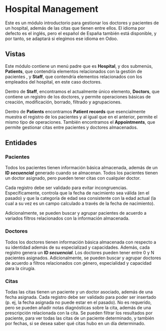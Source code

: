 # Hospital Management
Este es un módulo introductorio para gestionar los doctores 
y pacientes de un hospital, además de las citas que tienen 
entre ellos. El idioma por defecto es el inglés, pero el español
de España también está disponible, y por tanto, se adaptará si
elegimos ese idioma en Odoo.

## Vistas

Este módulo contiene un menú padre que es <b>Hospital</b>, y dos submenús,
<b>Patients</b>, que contendría elementos relacionados con la gestión de pacientes
, y <b>Staff</b>, que contendría elementos relacionados con los empleados del hospital,
en este caso doctores. 

Dentro de <b>Staff</b>, encontramos el actualmente único elemento, <b>Doctors</b>,
que contiene un registro de los doctores, y permite operaciones básicas
de creación, modificación, borrado, filtrado y agrupaciones.

Dentro de <b>Patients</b> encontramos <b>Patient records</b> que esencialmente muestra
el registro de los pacientes y al igual que en el anterior, permite el mismo
tipo de operaciones. También encontramos el <b>Appointments</b>, que permite
gestionar citas entre pacientes y doctores almacenados.

## Entidades 

### Pacientes
Todos los pacientes tienen información básica almacenada, además de un 
<b>ID <i>secuencial</i></b> generado cuando se almacenan. Todos los pacientes tienen
un doctor asignado, pero pueden tener citas con cualquier doctor.

Cada registro debe ser validado para evitar incongruencias. Específicamente,
controla que la fecha de nacimiento sea válida (en el pasado) y que
la categoría de edad sea consistente con la edad actual (la cual a su vez 
es un campo calculado a través de la fecha de nacimiento).

Adicionalmente, se pueden buscar y agrupar pacientes de acuerdo a variados filtros
relacionados con la información almacenada.

### Doctores

Todos los doctores tienen información básica almacenada con respecto a
su identidad además de su especializad y capacidades. Además, cada registro
genera un <b>ID <i>secuencial</i></b>. Los doctores pueden tener entre 0 y N
pacientes asignados. Adicionalmente, se pueden buscar y agrupar doctores de 
acuerdo a filtros relacionados con género, especialidad y capacidad para la
cirugía.

### Citas

Todas las citas tienen un paciente y un doctor asociado, además de una 
fecha asignada. Cada registro debe ser validado para poder ser insertado
(p. ej, la fecha asignada no puede estar en el pasado).
No es requerido, pero se pueden añadir notas diagnósticas sobre la cita,
además de una prescripción relacionada con la cita. Se pueden filtrar
los resultados por paciente, para ver todas las citas de un paciente determinado,
y también por fechas, si se desea saber qué citas hubo en un día determinado.